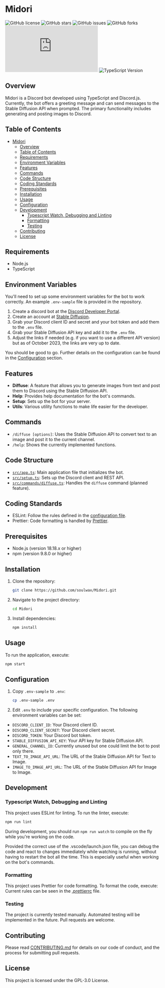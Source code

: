 # Midori

![GitHub license](https://img.shields.io/github/license/soulwax/Midori)
![GitHub stars](https://img.shields.io/github/stars/soulwax/Midori)
![GitHub issues](https://img.shields.io/github/issues/soulwax/Midori)
![GitHub forks](https://img.shields.io/github/forks/soulwax/Midori)
![Node.js Version](https://img.shields.io/node/v/discord.js)
![TypeScript Version](https://img.shields.io/npm/types/typescript)

## Overview

Midori is a Discord bot developed using TypeScript and Discord.js. Currently, the bot offers a greeting message and can send messages to the Stable Diffusion API when prompted. The primary functionality includes generating and posting images to Discord.

## Table of Contents

- [Midori](#midori)
  - [Overview](#overview)
  - [Table of Contents](#table-of-contents)
  - [Requirements](#requirements)
  - [Environment Variables](#environment-variables)
  - [Features](#features)
  - [Commands](#commands)
  - [Code Structure](#code-structure)
  - [Coding Standards](#coding-standards)
  - [Prerequisites](#prerequisites)
  - [Installation](#installation)
  - [Usage](#usage)
  - [Configuration](#configuration)
  - [Development](#development)
    - [Typescript Watch, Debugging and Linting](#typescript-watch-debugging-and-linting)
    - [Formatting](#formatting)
    - [Testing](#testing)
  - [Contributing](#contributing)
  - [License](#license)

## Requirements

- Node.js
- TypeScript

## Environment Variables

You'll need to set up some environment variables for the bot to work correctly. An example `.env-sample` file is provided in the repository.

1. Create a discord bot at the [Discord Developer Portal](https://discord.com/developers/applications).
2. Create an account at [Stable Diffusion](https://platform.stability.ai/).
3. Grab your Discord client ID and secret and your bot token and add them to the `.env` file.
4. Grab your Stable Diffusion API key and add it to the `.env` file.
5. Adjust the links if needed (e.g. if you want to use a different API version) but as of October 2023, the links are very up to date.

You should be good to go. Further details on the configuration can be found in the [Configuration](#configuration) section.

## Features

- **Diffuse**: A feature that allows you to generate images from text and post them to Discord using the Stable Diffusion API.
- **Help**: Provides help documentation for the bot's commands.
- **Setup**: Sets up the bot for your server.
- **Utils**: Various utility functions to make life easier for the developer.

## Commands

- `/diffuse [options]`: Uses the Stable Diffusion API to convert text to an image and post it to the current channel.
- `/help`: Shows the currently implemented functions.

## Code Structure

- [`src/app.ts`](https://github.com/soulwax/Midori/blob/main/src/app.ts): Main application file that initializes the bot.
- [`src/setup.ts`](https://github.com/soulwax/Midori/blob/main/src/setup.ts): Sets up the Discord client and REST API.
- [`src/commands/diffuse.ts`](https://github.com/soulwax/Midori/blob/main/src/commands/diffuse.ts): Handles the `diffuse` command (planned feature).

## Coding Standards

- ESLint: Follow the rules defined in the [configuration file](https://github.com/soulwax/Midori/blob/main/.eslintrc.js).
- Prettier: Code formatting is handled by [Prettier](https://github.com/soulwax/Midori/blob/main/.prettierrc).

## Prerequisites

- Node.js (version 18.18.x or higher)
- npm (version 9.8.0 or higher)

## Installation

1. Clone the repository:

   ```bash
   git clone https://github.com/soulwax/Midori.git
   ```

2. Navigate to the project directory:

   ```bash
   cd Midori
   ```

3. Install dependencies:

   ```bash
   npm install
   ```

## Usage

To run the application, execute:

```bash
npm start
```

## Configuration

1. Copy `.env-sample` to `.env`:

   ```bash
   cp .env-sample .env
   ```

2. Edit `.env` to include your specific configuration. The following environment variables can be set:

- `DISCORD_CLIENT_ID`: Your Discord client ID.
- `DISCORD_CLIENT_SECRET`: Your Discord client secret.
- `DISCORD_TOKEN`: Your Discord bot token.
- `STABLE_DIFFUSION_API_KEY`: Your API key for Stable Diffusion API.
- `GENERAL_CHANNEL_ID`: Currently unused but one could limit the bot to post only there.
- `TEXT_TO_IMAGE_API_URL`: The URL of the Stable Diffusion API for Text to Image.
- `IMAGE_TO_IMAGE_API_URL`: The URL of the Stable Diffusion API for Image to Image.

## Development

### Typescript Watch, Debugging and Linting

This project uses ESLint for linting. To run the linter, execute:

```bash
npm run lint
```

During development, you should run `npm run watch` to compile on the fly while you're working on the code.

Provided the correct use of the .vscode/launch.json file, you can debug the code and react to changes immediately while watching is running, without having to restart the bot all the time. This is especially useful when working on the bot's commands.

### Formatting

This project uses Prettier for code formatting. To format the code, execute:
Current rules can be seen in the [.prettierrc](.prettierrc) file.

### Testing

The project is currently tested manually. Automated testing will be implemented in the future. Pull requests are welcome.

## Contributing

Please read [CONTRIBUTING.md](CONTRIBUTING.md) for details on our code of conduct, and the process for submitting pull requests.

## License

This project is licensed under the GPL-3.0 License.
